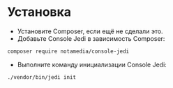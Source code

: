 # Установка

* Установите Composer, если ещё не сделали это.
* Добавьте Console Jedi в зависимость Composer:
```bash
composer require notamedia/console-jedi
```
* Выполните команду инициализации Console Jedi:
```bash
./vendor/bin/jedi init
```
